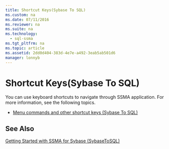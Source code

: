 ```yaml
---
title: Shortcut Keys(Sybase To SQL)
ms.custom: na
ms.date: 07/11/2016
ms.reviewer: na
ms.suite: na
ms.technology: 
  - sql-ssma
ms.tgt_pltfrm: na
ms.topic: article
ms.assetid: 2dd0d404-383d-4e7e-a492-3eab5ab501d6
manager: lonnyb
---
```

# Shortcut Keys(Sybase To SQL)
You can use keyboard shortcuts to navigate through SSMA application. For more information, see the following topics.  
  
-   [Menu commands and other shortcut keys &#40;Sybase To SQL&#41;](../content/Menu-commands-and-other-shortcut-keys--Sybase-To-SQL-.md)  
  
## See Also  
[Getting Started with SSMA for Sybase &#40;SybaseToSQL&#41;](../content/Getting-Started-with-SSMA-for-Sybase--SybaseToSQL-.md)  
  
